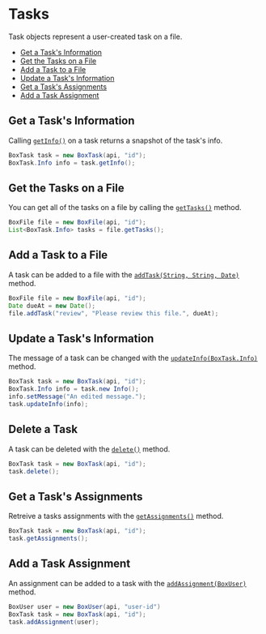 Tasks
=====

Task objects represent a user-created task on a file.

* [Get a Task's Information](#get-a-tasks-information)
* [Get the Tasks on a File](#get-the-tasks-on-a-file)
* [Add a Task to a File](#add-a-task-to-a-file)
* [Update a Task's Information](#update-a-tasks-information)
* [Get a Task's Assignments](#get-a-tasks-assignments)
* [Add a Task Assignment](#add-a-task-assignment)

Get a Task's Information
------------------------

Calling [`getInfo()`][get-info] on a task returns a snapshot of the task's
info.

```java
BoxTask task = new BoxTask(api, "id");
BoxTask.Info info = task.getInfo();
```

[get-info]: https://box.github.io/box-java-sdk/javadoc/com/box/sdk/BoxTask.html#getInfo()

Get the Tasks on a File
-----------------------

You can get all of the tasks on a file by calling the
[`getTasks()`][get-tasks] method.

```java
BoxFile file = new BoxFile(api, "id");
List<BoxTask.Info> tasks = file.getTasks();
```

[get-tasks]: https://box.github.io/box-java-sdk/javadoc/com/box/sdk/BoxFile.html#getTasks()

Add a Task to a File
--------------------

A task can be added to a file with the [`addTask(String, String, Date)`][add-task]
method.

```java
BoxFile file = new BoxFile(api, "id");
Date dueAt = new Date();
file.addTask("review", "Please review this file.", dueAt);
```

[add-task]: https://box.github.io/box-java-sdk/javadoc/com/box/sdk/BoxFile.html#addTask(java.lang.String)

Update a Task's Information
---------------------------

The message of a task can be changed with the
[`updateInfo(BoxTask.Info)`][update-info] method.

```java
BoxTask task = new BoxTask(api, "id");
BoxTask.Info info = task.new Info();
info.setMessage("An edited message.");
task.updateInfo(info);
```

[update-info]: https://box.github.io/box-java-sdk/javadoc/com/box/sdk/BoxTask.html#updateInfo(java.lang.String)

Delete a Task
-------------

A task can be deleted with the [`delete()`][delete] method.

```java
BoxTask task = new BoxTask(api, "id");
task.delete();
```

[delete]: https://box.github.io/box-java-sdk/javadoc/com/box/sdk/BoxTask.html#delete()

Get a Task's Assignments
------------------------

Retreive a tasks assignments with the [`getAssignments()`][get-assignments] method.

```java
BoxTask task = new BoxTask(api, "id");
task.getAssignments();
```

[get-assignments]: https://box.github.io/box-java-sdk/javadoc/com/box/sdk/BoxTask.html#getAssignments()

Add a Task Assignment
---------------------

An assignment can be added to a task with the [`addAssignment(BoxUser)`][add-assignment] method.

```java
BoxUser user = new BoxUser(api, "user-id")
BoxTask task = new BoxTask(api, "id");
task.addAssignment(user);
```

[add-assignment]: https://box.github.io/box-java-sdk/javadoc/com/box/sdk/BoxTask.html#addAssignment()
